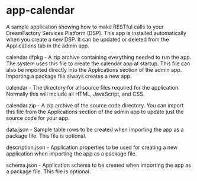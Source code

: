 app-calendar
========

A sample application showing how to make RESTful calls to your DreamFactory Services Platform (DSP). This app is installed automatically when you create a new DSP. It can be updated or deleted from the Applications tab in the admin app.

calendar.dfpkg - A zip archive containing everything needed to run the app. The system uses this file to create the calendar app at startup. This file can also be imported directly into the Applications section of the admin app.  Importing a package file always creates a new app.  

calendar - The directory for all source files required for the application.  Normally this will include all HTML, JavaScript, and CSS.

calendar.zip - A zip archive of the source code directory.  You can import this file from the Applications section of the admin app to update just the source code for your app.

data.json - Sample table rows to be created when importing the app as a package file. This file is optional.

description.json - Application properties to be used for creating a new application when importing the app as a package file.

schema.json - Application schema to be created when importing the app as a package file. This file is optional.
